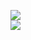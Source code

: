 [![](https://img.shields.io/badge/Made%20With-Github%20Spray-lightgrey.svg?style=for-the-badge&logo=github)](https://github.com/Annihil/github-spray#2228)  
[![](https://i.imgur.com/2DrTn0Z.gif)](https://github.com/Annihil/github-spray)